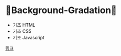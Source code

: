 # 🚀Background-Gradation🚀

+ 기초 HTML
+ 기초 CSS
+ 기초 Javascript

[링크](https://github.com/NEOTheOne90/Background-Gradation/)
